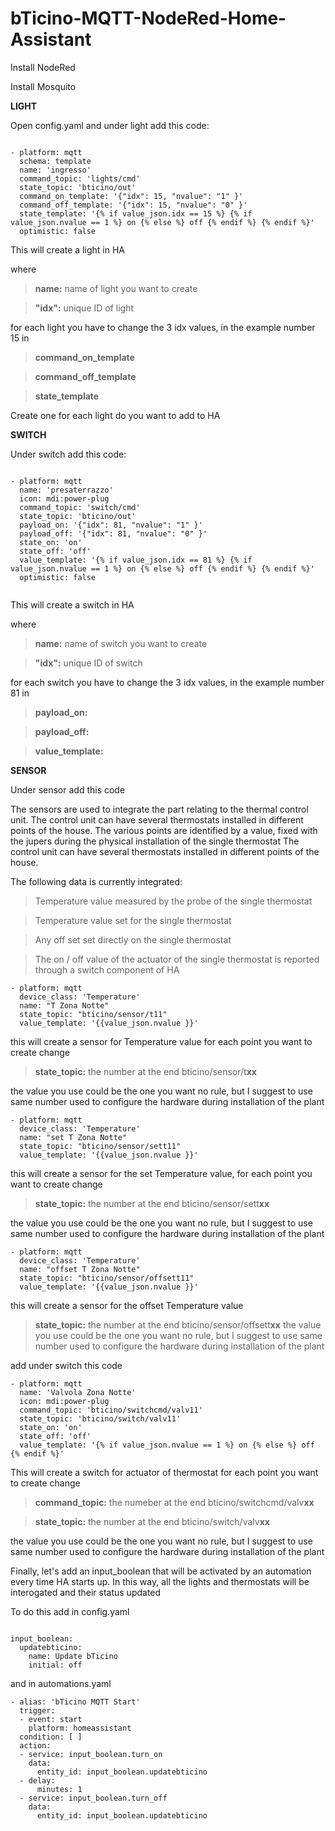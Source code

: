 # bTicino-MQTT-NodeRed-Home-Assistant

Install NodeRed

Install Mosquito

**LIGHT**

Open config.yaml and under light add this code:

```

- platform: mqtt
  schema: template
  name: 'ingresso'
  command_topic: 'lights/cmd'
  state_topic: 'bticino/out'
  command_on_template: '{"idx": 15, "nvalue": "1" }'
  command_off_template: '{"idx": 15, "nvalue": "0" }'
  state_template: '{% if value_json.idx == 15 %} {% if value_json.nvalue == 1 %} on {% else %} off {% endif %} {% endif %}'
  optimistic: false
```
This will create a light in HA

where
>**name:** name of light you want to create

>**"idx":** unique ID of light

for each light you have to change the 3 idx values, in the example number 15 in 

>**command_on_template**

>**command_off_template**

>**state_template**

Create one for each light do you want to add to HA


**SWITCH**

Under switch add this code:

```

- platform: mqtt
  name: 'presaterrazzo'
  icon: mdi:power-plug
  command_topic: 'switch/cmd'
  state_topic: 'bticino/out'
  payload_on: '{"idx": 81, "nvalue": "1" }'
  payload_off: '{"idx": 81, "nvalue": "0" }'
  state_on: 'on'
  state_off: 'off'
  value_template: '{% if value_json.idx == 81 %} {% if value_json.nvalue == 1 %} on {% else %} off {% endif %} {% endif %}'
  optimistic: false
  
```

This will create a switch in HA

where
>**name:** name of switch you want to create

>**"idx":** unique ID of switch

for each switch you have to change the 3 idx values, in the example number 81 in 

>**payload_on:**

>**payload_off:**

>**value_template:**


**SENSOR**

Under sensor add this code

The sensors are used to integrate the part relating to the thermal control unit.
The control unit can have several thermostats installed in different points of the house.
The various points are identified by a value, fixed with the jupers during the physical installation of the single thermostat
The control unit can have several thermostats installed in different points of the house.

The following data is currently integrated:

>Temperature value measured by the probe of the single thermostat

>Temperature value set for the single thermostat

>Any off set set directly on the single thermostat


>The on / off value of the actuator of the single thermostat is reported through a switch component of HA

```
- platform: mqtt
  device_class: 'Temperature'
  name: "T Zona Notte"
  state_topic: "bticino/sensor/t11"
  value_template: '{{value_json.nvalue }}'
  ```
this will create a sensor for Temperature value
for each point you want to create change

>**state_topic:** the number at the end bticino/sensor/t**xx**

the value you use could be the one you want no rule, but I suggest to use same number used to configure the hardware during installation of the plant

```
- platform: mqtt
  device_class: 'Temperature'
  name: "set T Zona Notte"
  state_topic: "bticino/sensor/sett11"
  value_template: '{{value_json.nvalue }}'
  ```
this will create a sensor for the set Temperature value, 
for each point you want to create change

>**state_topic:** the number at the end bticino/sensor/sett**xx**

the value you use could be the one you want no rule, but I suggest to use same number used to configure the hardware during installation of the plant


```
- platform: mqtt
  device_class: 'Temperature'
  name: "offset T Zona Notte"
  state_topic: "bticino/sensor/offsett11"
  value_template: '{{value_json.nvalue }}'
  ```
this will create a sensor for the offset Temperature value

>**state_topic:** the number at the end bticino/sensor/offsett**xx**
the value you use could be the one you want no rule, but I suggest to use same number used to configure the hardware during installation of the plant

add under switch this code
```
- platform: mqtt
  name: 'Valvola Zona Notte'
  icon: mdi:power-plug
  command_topic: 'bticino/switchcmd/valv11'
  state_topic: 'bticino/switch/valv11'
  state_on: 'on'
  state_off: 'off'
  value_template: '{% if value_json.nvalue == 1 %} on {% else %} off {% endif %}'
```
This will create a switch for actuator of thermostat
for each point you want to create change

>**command_topic:** the numeber at the end bticino/switchcmd/valv**xx**

>**state_topic:** the number at the end bticino/switch/valv**xx**


the value you use could be the one you want no rule, but I suggest to use same number used to configure the hardware during installation of the plant

Finally, let's add an input_boolean that will be activated by an automation every time HA starts up.
In this way, all the lights and thermostats will be interogated and their status updated

To do this add in config.yaml

```

input_boolean:
  updatebticino:
    name: Update bTicino
    initial: off
```
and in automations.yaml

```
- alias: 'bTicino MQTT Start'
  trigger:
  - event: start
    platform: homeassistant
  condition: [ ]
  action:
  - service: input_boolean.turn_on
    data:
      entity_id: input_boolean.updatebticino
  - delay:
      minutes: 1
  - service: input_boolean.turn_off
    data:
      entity_id: input_boolean.updatebticino
 ```
 
 
